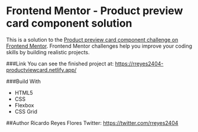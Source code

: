 # Frontend Mentor - Product preview card component solution

This is a solution to the [Product preview card component challenge on Frontend Mentor](https://www.frontendmentor.io/challenges/product-preview-card-component-GO7UmttRfa). Frontend Mentor challenges help you improve your coding skills by building realistic projects. 

###Link
You can see the finished project at:
https://rreyes2404-productviewcard.netlify.app/

###Build With
- HTML5
- CSS
- Flexbox
- CSS Grid

##Author
Ricardo Reyes Flores
Twitter: https://twitter.com/rreyes2404
